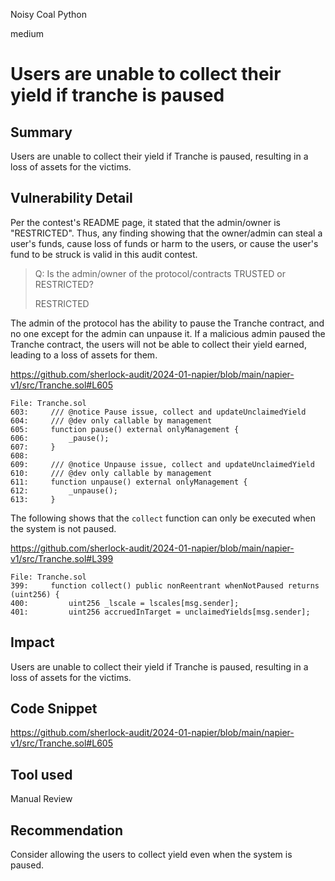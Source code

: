 Noisy Coal Python

medium

# Users are unable to collect their yield if tranche is paused

## Summary

Users are unable to collect their yield if Tranche is paused, resulting in a loss of assets for the victims.

## Vulnerability Detail

Per the contest's README page, it stated that the admin/owner is "RESTRICTED". Thus, any finding showing that the owner/admin can steal a user's funds, cause loss of funds or harm to the users, or cause the user's fund to be struck is valid in this audit contest.

> Q: Is the admin/owner of the protocol/contracts TRUSTED or RESTRICTED?
>
> RESTRICTED

The admin of the protocol has the ability to pause the Tranche contract, and no one except for the admin can unpause it. If a malicious admin paused the Tranche contract, the users will not be able to collect their yield earned, leading to a loss of assets for them.

https://github.com/sherlock-audit/2024-01-napier/blob/main/napier-v1/src/Tranche.sol#L605

```solidity
File: Tranche.sol
603:     /// @notice Pause issue, collect and updateUnclaimedYield
604:     /// @dev only callable by management
605:     function pause() external onlyManagement {
606:         _pause();
607:     }
608: 
609:     /// @notice Unpause issue, collect and updateUnclaimedYield
610:     /// @dev only callable by management
611:     function unpause() external onlyManagement {
612:         _unpause();
613:     }
```

The following shows that the `collect` function can only be executed when the system is not paused.

https://github.com/sherlock-audit/2024-01-napier/blob/main/napier-v1/src/Tranche.sol#L399

```solidity
File: Tranche.sol
399:     function collect() public nonReentrant whenNotPaused returns (uint256) {
400:         uint256 _lscale = lscales[msg.sender];
401:         uint256 accruedInTarget = unclaimedYields[msg.sender];
```

## Impact

Users are unable to collect their yield if Tranche is paused, resulting in a loss of assets for the victims.

## Code Snippet

https://github.com/sherlock-audit/2024-01-napier/blob/main/napier-v1/src/Tranche.sol#L605

## Tool used

Manual Review

## Recommendation

Consider allowing the users to collect yield even when the system is paused.